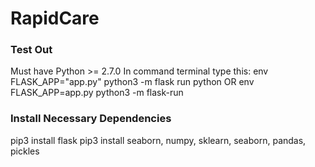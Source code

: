 # RapidCare
### Test Out
Must have Python >= 2.7.0
In command terminal type this: 
env FLASK_APP="app.py" python3 -m flask run python OR
env FLASK_APP=app.py python3 -m flask-run

### Install Necessary Dependencies
pip3 install flask
pip3 install seaborn, numpy, sklearn, seaborn, pandas, pickles
